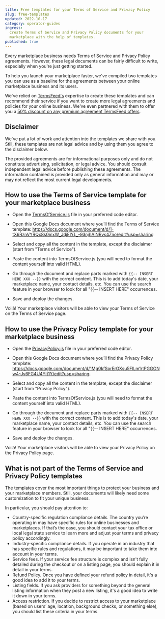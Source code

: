 ```yaml
---
title: Free templates for your Terms of Service and Privacy Policy
slug: free-templates
updated: 2022-10-17
category: operator-guides
ingress:
  Create Terms of Service and Privacy Policy documents for your
  marketplace with the help of templates.
published: true
---
```


Every marketplace business needs Terms of Service and Privacy Policy
agreements. However, these legal documents can be fairly difficult to
write, especially when you're just getting started.

To help you launch your marketplace faster, we've compiled two templates
you can use as a baseline for the agreements between your online
marketplace business and its users.

We've relied on
[TermsFeed's](https://shareasale.com/r.cfm?b=854385&u=3406491&m=65338)
expertise to create these templates and can recommend their service if
you want to create more legal agreements and policies for your online
business. We've even partnered with them to offer you a
[50% discount on any premium agreement TermsFeed offers](https://shareasale.com/r.cfm?b=854385&u=3406491&m=65338&urllink=www%2Etermsfeed%2Ecom%2Fdiscount%2F%3Fdiscount%5Fcode%3Dsharetribe).

## Disclaimer

We've put a lot of work and attention into the templates we share with
you. Still, these templates are not legal advice and by using them you
agree to the disclaimer below.

The provided agreements are for informational purposes only and do not
constitute advertising, solicitation, or legal advice. You should
consult independent legal advice before publishing these agreements. The
information contained is provided only as general information and may or
may not reflect the most current legal developments.

## How to use the Terms of Service template for your marketplace business

- Open the
  [TermsOfService.js](https://github.com/sharetribe/ftw-daily/blob/master/src/components/TermsOfService/TermsOfService.js)
  file in your preferred code editor.

- Open this Google Docs document where you’ll find the Terms of Service
  template:
  https://docs.google.com/document/d/1-tX6RznVYRQx8s0mxW_JdjElYL_-93njhAiNRvs4Zno/edit?usp=sharing

- Select and copy all the content in the template, except the disclaimer
  (start from "Terms of Service").

- Paste the content into TermsOfService.js (you will need to format the
  content yourself into valid HTML).

- Go through the document and replace parts marked with
  `{{-- INSERT HERE XXX --}}` with the correct content. This is to add
  today's date, your marketplace name, your contact details, etc. You
  can use the search feature in your browser to look for all "{{--
  INSERT HERE" occurrences.

- Save and deploy the changes.

Voilà! Your marketplace visitors will be able to view your Terms of
Service on the Terms of Service page.

## How to use the Privacy Policy template for your marketplace business

- Open the
  [PrivacyPolicy.js](https://github.com/sharetribe/ftw-daily/blob/master/src/components/PrivacyPolicy/PrivacyPolicy.js)
  file in your preferred code editor.

- Open this Google Docs document where you’ll find the Privacy Policy
  template:
  https://docs.google.com/document/d/1Mg0kfSorErOXsu5FlLm1rtPGGONw4-Jv6FG4U4Ylt1Y/edit?usp=sharing.

- Select and copy all the content in the template, except the disclaimer
  (start from "Privacy Policy").

- Paste the content into TermsOfService.js (you will need to format the
  content yourself into valid HTML).

- Go through the document and replace parts marked with
  `{{-- INSERT HERE XXX --}}` with the correct content. This is to add
  today's date, your marketplace name, your contact details, etc. You
  can use the search feature in your browser to look for all "{{--
  INSERT HERE" occurrences.

- Save and deploy the changes.

Voilà! Your marketplace visitors will be able to view your Privacy
Policy on the Privacy Policy page.

## What is not part of the Terms of Service and Privacy Policy templates

The templates cover the most important things to protect your business
and your marketplace members. Still, your documents will likely need
some customization to fit your unique business.

In particular, you should pay attention to:

- Country-specific regulation compliance details. The country you’re
  operating in may have specific rules for online businesses and
  marketplaces. If that’s the case, you should contact your tax office
  or local legal state service to learn more and adjust your terms and
  privacy policy accordingly.
- Industry-specific compliance details. If you operate in an industry
  that has specific rules and regulations, it may be important to take
  them into account in your terms.
- Service fees. If your service fee structure is complex and isn't fully
  detailed during the checkout or on a listing page, you should explain
  it in detail in your terms.
- Refund Policy. Once you have defined your refund policy in detail,
  it's a good idea to add it to your terms.
- Listing fields. If you ask providers for something beyond the general
  listing information when they post a new listing, it's a good idea to
  write it down in your terms.
- Access restriction. If you decide to restrict access to your
  marketplace (based on users’ age, location, background checks, or
  something else), you should list these criteria in your terms.
